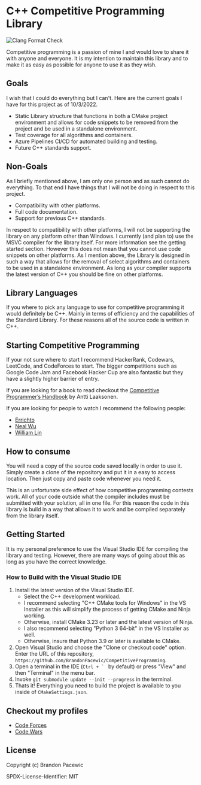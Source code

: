 # C++ Competitive Programming Library

![Clang Format Check](https://github.com/BrandonPacewic/CompetitiveProgramming/actions/workflows/clang-format-check.yml/badge.svg?event=push)

Competitive programming is a passion of mine I and would love to share it with anyone and everyone. It is my intention 
to maintain this library and to make it as easy as possible for anyone to use it as they wish.

## Goals

I wish that I could do everything but I can't. Here are the current goals I have for this project as of 10/3/2022.

- Static Library structure that functions in both a CMake project environment and allows for code snippets to be
removed from the project and be used in a standalone environment.
- Test coverage for all algorithms and containers.
- Azure Pipelines CI/CD for automated building and testing.
- Future C++ standards support.

## Non-Goals

As I briefly mentioned above, I am only one person and as such cannot do everything. To that end I have things that I 
will not be doing in respect to this project.

- Compatibility with other platforms.
- Full code documentation.
- Support for previous C++ standards.

In respect to compatibility with other platforms, I will not be supporting the library on any platform other than Windows.
I currently (and plan to) use the MSVC compiler for the library itself. For more information see the getting started section.
However this does not mean that you cannot use code snippets on other platforms. As I mention above, the Library is designed
in such a way that allows for the removal of select algorithms and containers to be used in a standalone environment. As
long as your compiler supports the latest version of C++ you should be fine on other platforms.

## Library Languages

If you where to pick any language to use for competitive programming it would
definitely be C++. Mainly in terms of efficiency and the capabilities of the
Standard Library. For these reasons all of the source code is written in C++.

## Starting Competitive Programming

If your not sure where to start I recommend HackerRank, Codewars, LeetCode, and
CodeForces to start. The bigger competitions such as Google Code Jam and
Facebook Hacker Cup are also fantastic but they have a slightly higher
barrier of entry.

If you are looking for a book to read checkout the
[Competitive Programmer’s Handbook](https://cses.fi/book/book.pdf) by Antti Laaksonen.

If you are looking for people to watch I recommend the following people:

- [Errichto](https://www.youtube.com/c/Errichto)
- [Neal Wu](https://www.youtube.com/c/NealWuProgramming)
- [William Lin](https://www.youtube.com/c/WilliamLin168)

## How to consume

You will need a copy of the source code saved locally in order to use it. Simply create a clone of the repository and
put it in a easy to access location. Then just copy and paste code whenever you need it.

This is an unfortunate side effect of how competitive programming contests work. All of your code outside what the
compiler includes must be submitted with your solution, all in one file. For this reason the code in this library is
build in a way that allows it to work and be compiled separately from the library itself.

## Getting Started

It is my personal preference to use the Visual Studio IDE for compiling the library and testing. However, there are
many ways of going about this as long as you have the correct knowledge.

### How to Build with the Visual Studio IDE

1. Install the latest version of the Visual Studio IDE.
    - Select the C++ development workload.
    - I recommend selecting "C++ CMake tools for Windows" in the VS Installer as this will simplify the process of getting
CMake and Ninja working.
    - Otherwise, install CMake 3.23 or later and the latest version of Ninja.
    - I also recommend selecting "Python 3 64-bit" in the VS Installer as well.
    - Otherwise, insure that Python 3.9 or later is available to CMake.
2. Open Visual Studio and choose the "Clone or checkout code" option. Enter the URL of this repository,
`https://github.com/BrandonPacewic/CompetitiveProgramming`.
3. Open a terminal in the IDE (``Ctrl + ` `` by default) or press "View" and then "Terminal" in the menu bar.
4. Invoke `git submodule update --init --progress` in the terminal.
5. Thats it! Everything you need to build the project is available to you inside of `CMakeSettings.json`.

## Checkout my profiles

- [Code Forces](https://codeforces.com/profile/BrandonPacewic)
- [Code Wars](https://www.codewars.com/users/BrandonPacewic)

## License

Copyright (c) Brandon Pacewic

SPDX-License-Identifier: MIT
